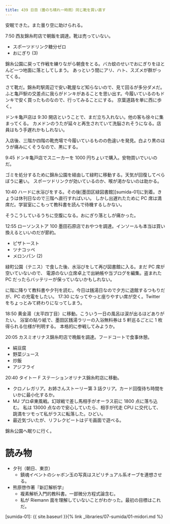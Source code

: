 ```yaml
---
title: 439 日目（曇のち晴れ一時雨）同じ靴を買い直す
---
```


安眠できた。また曇り空に助けられる。

7:50 西友錦糸町店で朝飯を調達。靴は売っていない。
* スポーツドリンク糖分ゼロ
* おにぎり (3)

錦糸公園に戻って作戦を練りながら朝食をとる。バカ蚊のせいでおにぎりをほとんど一つ地面に落としてしまう。
あっという間にアリ、ハト、スズメが群がってくる。

さて靴だ。錦糸町駅周辺で安い靴屋など知らないので、見て回るが多分ダメだ。
ふと亀戸駅の交差点に我らがドンキがあることを思い出す。今履いているのもドンキで安く買ったものなので、行ってみることにする。
京葉道路を単に西に歩く。

ドンキ亀戸店は 9:30 開店ということで、まだ立ち入れない。他の客も徐々に集まってくる。
カメドンのうたが延々と再生されていて洗脳されそうになる。店員はもう手遅れかもしれない。

入店後、三階か四階の靴売場で今履いているものの色違いを発見。白より黒のほうが痛みにくそうなので、黒にする。

9:45 ドンキ亀戸店でスニーカーを 1000 円ちょいで購入。安物買いでいいのだ。

ゴミを処分するために錦糸公園を経由して緑町に移動する。天気が回復してべらぼうに暑い。
スポーツドリンクが効いているのか、喉が渇かないのは助かる。

10:40 ハードに水浴びをする。その後[墨田区緑図書館][sumida-01]に到着。きょうは休刊日なので三階へ直行すればいい。
しかし出遅れたために PC 席は満席だ。学習室にこもって教科書を読んで待機するしかない。

そうこうしているうちに空腹になる。おにぎり落としが痛かった。

12:55 ローソンストア 100 墨田石原店でおやつを調達。インソールも本当は買い換えるといいのだが節約。
* ピザトースト
* ツナコッペ
* メロンパン (2)

緑町公園（テニス）で食した後、水浴びをして再び図書館に入る。まだ PC 席が空いていないので、
電源のない立席卓上で出納帳や当ブログを編集。盗まれた PC だったらバッテリーが保っていないかもしれない。

に階に降りて教科書や夕刊を読む。今日は銭湯日なので夕方に退館するつもりだが、PC の充電をしたい。
17:30 になってやっと座りやすい席が空く。Twitter をちょっとみて終わりになってしまう。

18:50 黄金湯（太平四丁目）に移動。こういう一日の風呂は涙が出るほどありがたい。
浴室の貼り紙で、墨田区銭湯ラリーの入浴無料券は 5 軒巡るごとに 1 枚得られる仕様が判明する。
本格的に参戦してみようか。

20:05 カスミオリナス錦糸町店で晩飯を調達。フードコートで食事休憩。
* 絹豆腐
* 野菜ジュース
* 炒飯
* アジフライ

20:40 タイトー F ステーションオリナス錦糸町店に移動。
* クロノレガリア。お姉さんストーリー第 3 話クリア。カード回復待ち時間をいかに最小化するか。
* MJ プロ卓東風戦。幻球戦で差し馬相手がオーラス前に 1800 点に落ち込む。
  私は 13000 点なので安心していたら、相手が代走 CPU に交代して、跳満をツモって私がラスに転落した。ひどい。
* 最近気づいたが、リフレクビートはデモ画面で遊べる。

錦糸公園へ眠りに行く。

# 読み物

* 夕刊（朝日、東京）
  * 鎮魂イベントのシャボン玉の写真はスピリチュアル系オーブを連想させる。
* 熊原啓作著『新訂解析学』
  * 複素解析入門的教科書。一部微分方程式論含む。
  * 私が Riemann 面を理解していないことがわかった。最初の目標はこれだ。

[sumida-01]: {{ site.baseurl }}{% link _libraries/07-sumida/01-midori.md %}
